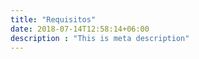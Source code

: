 ```yaml
---
title: "Requisitos"
date: 2018-07-14T12:58:14+06:00
description : "This is meta description"
---
```

